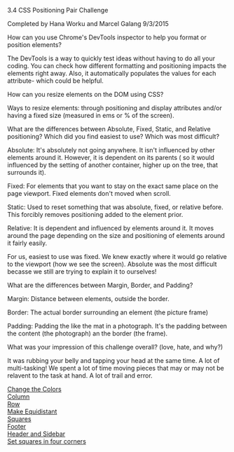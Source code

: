 3.4 CSS Positioning Pair Challenge

Completed by Hana Worku and Marcel Galang 9/3/2015

How can you use Chrome's DevTools inspector to help you format or position elements?

The DevTools is a way to quickly test ideas without having to do all your coding.  You can check how different formatting and positioning impacts the elements right away.  Also, it automatically populates the values for each attribute- which could be helpful.


How can you resize elements on the DOM using CSS?

Ways to resize elements: through positioning and display attributes and/or having a fixed size (measured in ems or % of the screen).


What are the differences between Absolute, Fixed, Static, and Relative positioning? Which did you find easiest to use? Which was most difficult?

Absolute: It's absolutely not going anywhere.  It isn't influenced by other elements around it. However, it is dependent on its parents ( so it would influenced by the setting of another container, higher up on the tree, that surrounds it).

Fixed: For elements that you want to stay on the exact same place on the page viewport. Fixed elements don't moved when scroll.

Static:  Used to reset something that was absolute, fixed, or relative before.  This forcibly removes positioning added to the element prior.

Relative:  It is dependent and influenced by elements around it. It moves around the page depending on the size and positioning of elements around it fairly easily.

For us, easiest to use was fixed. We knew exactly where it would go relative to the viewport (how we see the screen).  Absolute was the most difficult becasse we still are trying to explain it to ourselves!

What are the differences between Margin, Border, and Padding?

Margin: Distance between elements, outside the border.

Border: The actual border surrounding an element (the picture frame)

Padding: Padding the like the mat in a photograph. It's the padding between the content (the photograph) an the border (the frame).

What was your impression of this challenge overall? (love, hate, and why?)

It was rubbing your belly and tapping your head at the same time.  A lot of multi-tasking! We spent a lot of time moving pieces that may or may not be relavent to the task at hand.  A lot of trail and error.

[Change the Colors](./chrome-devtools/imgs/1-Changethecolors.png)<br>
[Column](./chrome-devtools/imgs/2-Column.png)<br>
[Row](./chrome-devtools/imgs/3-row.png)<br>
[Make Equidistant](./chrome-devtools/imgs/4-makeequidistant.png)<br>
[Squares](./chrome-devtools/imgs/5-squares.png)<br>
[Footer](./chrome-devtools/imgs/6-footer.png)<br>
[Header and Sidebar](./chrome-devtools/imgs/7-headerandsidebar.png)<br>
[Set squares in four corners](./chrome-devtools/imgs/8-fourcorners.png)<br>

